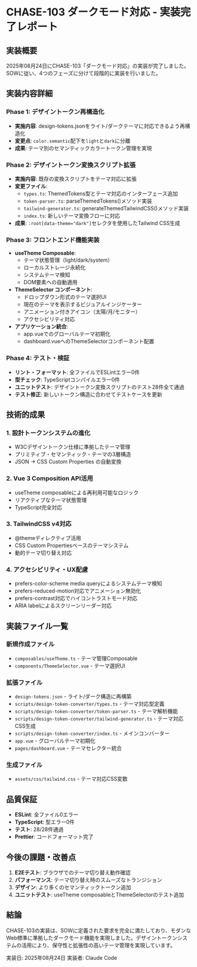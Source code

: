 # CHASE-103 ダークモード対応 - 実装完了レポート

## 実装概要

2025年08月24日にCHASE-103「ダークモード対応」の実装が完了しました。
SOWに従い、4つのフェーズに分けて段階的に実装を行いました。

## 実装内容詳細

### Phase 1: デザイントークン再構造化
- **実施内容**: design-tokens.jsonをライト/ダークテーマに対応できるよう再構造化
- **変更点**: `color.semantic`配下を`light`と`dark`に分離
- **成果**: テーマ別のセマンティックカラートークン管理を実現

### Phase 2: デザイントークン変換スクリプト拡張
- **実施内容**: 既存の変換スクリプトをテーマ対応に拡張
- **変更ファイル**:
  - `types.ts`: ThemedTokens型とテーマ対応のインターフェース追加
  - `token-parser.ts`: parseThemedTokens()メソッド実装
  - `tailwind-generator.ts`: generateThemedTailwindCSS()メソッド実装
  - `index.ts`: 新しいテーマ変換フローに対応
- **成果**: `:root[data-theme="dark"]`セレクタを使用したTailwind CSS生成

### Phase 3: フロントエンド機能実装
- **useTheme Composable**: 
  - テーマ状態管理（light/dark/system）
  - ローカルストレージ永続化
  - システムテーマ検知
  - DOM要素への自動適用
- **ThemeSelector コンポーネント**:
  - ドロップダウン形式のテーマ選択UI
  - 現在のテーマを表示するビジュアルインジケーター
  - アニメーション付きアイコン（太陽/月/モニター）
  - アクセシビリティ対応
- **アプリケーション統合**:
  - app.vueでのグローバルテーマ初期化
  - dashboard.vueへのThemeSelectorコンポーネント配置

### Phase 4: テスト・検証
- **リント・フォーマット**: 全ファイルでESLintエラー0件
- **型チェック**: TypeScriptコンパイルエラー0件  
- **ユニットテスト**: デザイントークン変換スクリプトのテスト28件全て通過
- **テスト修正**: 新しいトークン構造に合わせてテストケースを更新

## 技術的成果

### 1. 設計トークンシステムの進化
- W3Cデザイントークン仕様に準拠したテーマ管理
- プリミティブ・セマンティック・テーマの3層構造
- JSON → CSS Custom Properties の自動変換

### 2. Vue 3 Composition API活用
- useTheme composableによる再利用可能なロジック
- リアクティブなテーマ状態管理
- TypeScript完全対応

### 3. TailwindCSS v4対応
- @themeディレクティブ活用
- CSS Custom Propertiesベースのテーマシステム
- 動的テーマ切り替え対応

### 4. アクセシビリティ・UX配慮
- prefers-color-scheme media queryによるシステムテーマ検知
- prefers-reduced-motion対応でアニメーション無効化
- prefers-contrast対応でハイコントラストモード対応
- ARIA labelによるスクリーンリーダー対応

## 実装ファイル一覧

### 新規作成ファイル
- `composables/useTheme.ts` - テーマ管理Composable
- `components/ThemeSelector.vue` - テーマ選択UI

### 拡張ファイル
- `design-tokens.json` - ライト/ダーク構造に再構築
- `scripts/design-token-converter/types.ts` - テーマ対応型定義
- `scripts/design-token-converter/token-parser.ts` - テーマ解析機能
- `scripts/design-token-converter/tailwind-generator.ts` - テーマ対応CSS生成
- `scripts/design-token-converter/index.ts` - メインコンバーター
- `app.vue` - グローバルテーマ初期化
- `pages/dashboard.vue` - テーマセレクター統合

### 生成ファイル
- `assets/css/tailwind.css` - テーマ対応CSS変数

## 品質保証

- **ESLint**: 全ファイル0エラー
- **TypeScript**: 型エラー0件
- **テスト**: 28/28件通過
- **Prettier**: コードフォーマット完了

## 今後の課題・改善点

1. **E2Eテスト**: ブラウザでのテーマ切り替え動作確認
2. **パフォーマンス**: テーマ切り替え時のスムーズなトランジション
3. **デザイン**: より多くのセマンティックトークン追加
4. **ユニットテスト**: useTheme composableとThemeSelectorのテスト追加

## 結論

CHASE-103の実装は、SOWに定義された要求を完全に満たしており、モダンなWeb標準に準拠したダークモード機能を実現しました。デザイントークンシステムの活用により、保守性と拡張性の高いテーマ管理を実現しています。

実装日: 2025年08月24日
実装者: Claude Code